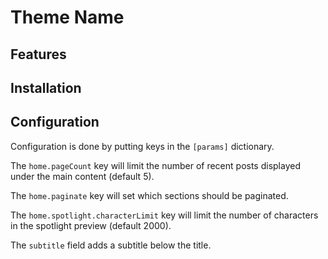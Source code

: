 # Theme Name

## Features

## Installation

## Configuration

Configuration is done by putting keys in the `[params]` dictionary.

The `home.pageCount` key will limit the number of recent posts displayed under the main content (default 5).

The `home.paginate` key will set which sections should be paginated.

The `home.spotlight.characterLimit` key will limit the number of characters in the spotlight preview (default 2000).

The `subtitle` field adds a subtitle below the title.
